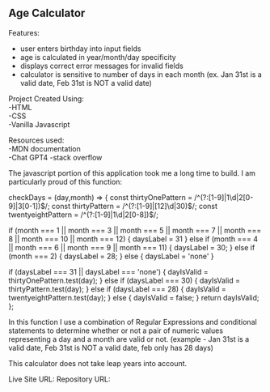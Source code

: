 ## Age Calculator  

Features:  
- user enters birthday into input fields  
- age is calculated in year/month/day specificity   
- displays correct error messages for invalid fields
- calculator is sensitive to number of days in each month (ex. Jan 31st is a valid date, Feb 31st is NOT a valid date)  

Project Created Using:  
-HTML  
-CSS  
-Vanilla Javascript

Resources used:  
-MDN documentation  
-Chat GPT4
-stack overflow


The javascript portion of this application took me a long time to build. I am particularly proud of this function: 


checkDays = (day,month) => {
  const thirtyOnePattern = /^(?:[1-9]|1\d|2[0-9]|3[0-1])$/;
  const thirtyPattern = /^(?:[1-9]|[12]\d|30)$/;
  const twentyeightPattern = /^(?:[1-9]|1\d|2[0-8])$/;
  
  if (month === 1 || month === 3 || month === 5 || month === 7 || month === 8 || month === 10 || month === 12) {
    daysLabel = 31
  } else if (month === 4 || month === 6 || month === 9 || month === 11) {
    daysLabel = 30;
  } else if (month === 2) {
    daysLabel = 28;
  } else { 
    daysLabel = 'none'
  } 

  if (daysLabel === 31 || daysLabel === 'none') {
    dayIsValid = thirtyOnePattern.test(day);
  } else if (daysLabel === 30) {
    dayIsValid = thirtyPattern.test(day);
  } else if (daysLabel === 28) {
    dayIsValid = twentyeightPattern.test(day);
  } else {
    dayIsValid = false;
  }
  return dayIsValid;
};  

In this function I use a combination of Regular Expressions and conditional statements to determine whether or not a pair of numeric values representing a day and a month are valid or not. (example - Jan 31st is a valid date, Feb 31st is NOT a valid date, feb only has 28 days)

This calculator does not take leap years into account. 

Live Site URL:
Repository URL: 